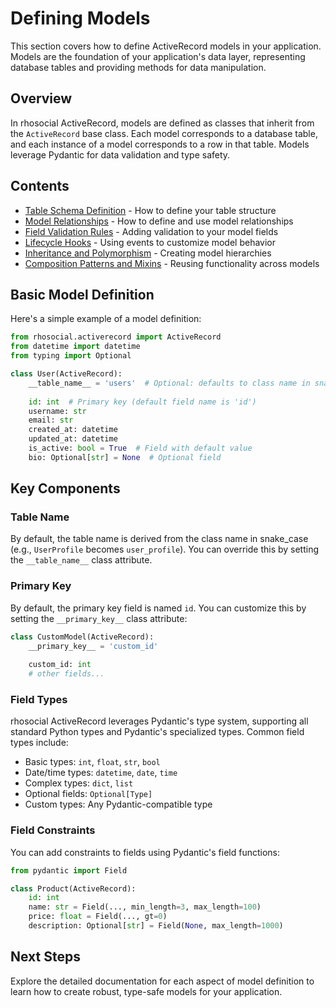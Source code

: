 # Defining Models

This section covers how to define ActiveRecord models in your application. Models are the foundation of your application's data layer, representing database tables and providing methods for data manipulation.

## Overview

In rhosocial ActiveRecord, models are defined as classes that inherit from the `ActiveRecord` base class. Each model corresponds to a database table, and each instance of a model corresponds to a row in that table. Models leverage Pydantic for data validation and type safety.

## Contents

- [Table Schema Definition](table_schema_definition.md) - How to define your table structure
- [Model Relationships](model_relationships.md) - How to define and use model relationships
- [Field Validation Rules](field_validation_rules.md) - Adding validation to your model fields
- [Lifecycle Hooks](lifecycle_hooks.md) - Using events to customize model behavior
- [Inheritance and Polymorphism](inheritance_and_polymorphism.md) - Creating model hierarchies
- [Composition Patterns and Mixins](composition_patterns_and_mixins.md) - Reusing functionality across models

## Basic Model Definition

Here's a simple example of a model definition:

```python
from rhosocial.activerecord import ActiveRecord
from datetime import datetime
from typing import Optional

class User(ActiveRecord):
    __table_name__ = 'users'  # Optional: defaults to class name in snake_case
    
    id: int  # Primary key (default field name is 'id')
    username: str
    email: str
    created_at: datetime
    updated_at: datetime
    is_active: bool = True  # Field with default value
    bio: Optional[str] = None  # Optional field
```

## Key Components

### Table Name

By default, the table name is derived from the class name in snake_case (e.g., `UserProfile` becomes `user_profile`). You can override this by setting the `__table_name__` class attribute.

### Primary Key

By default, the primary key field is named `id`. You can customize this by setting the `__primary_key__` class attribute:

```python
class CustomModel(ActiveRecord):
    __primary_key__ = 'custom_id'
    
    custom_id: int
    # other fields...
```

### Field Types

rhosocial ActiveRecord leverages Pydantic's type system, supporting all standard Python types and Pydantic's specialized types. Common field types include:

- Basic types: `int`, `float`, `str`, `bool`
- Date/time types: `datetime`, `date`, `time`
- Complex types: `dict`, `list`
- Optional fields: `Optional[Type]`
- Custom types: Any Pydantic-compatible type

### Field Constraints

You can add constraints to fields using Pydantic's field functions:

```python
from pydantic import Field

class Product(ActiveRecord):
    id: int
    name: str = Field(..., min_length=3, max_length=100)
    price: float = Field(..., gt=0)
    description: Optional[str] = Field(None, max_length=1000)
```

## Next Steps

Explore the detailed documentation for each aspect of model definition to learn how to create robust, type-safe models for your application.